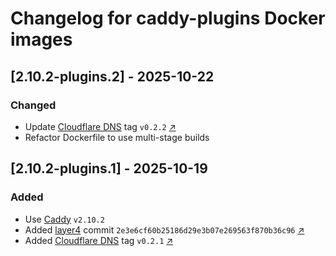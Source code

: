 # Changelog for caddy-plugins Docker images

## [2.10.2-plugins.2] - 2025-10-22

### Changed
- Update [Cloudflare DNS](https://github.com/caddy-dns/cloudflare) tag `v0.2.2` [↗](https://github.com/caddy-dns/cloudflare/tree/2fc25ee62f40fe21b240f83ab2fb6e2be6dbb953)
- Refactor Dockerfile to use multi-stage builds

## [2.10.2-plugins.1] - 2025-10-19

### Added
- Use [Caddy](https://hub.docker.com/_/caddy) `v2.10.2`
- Added [layer4](https://github.com/mholt/caddy-l4) commit `2e3e6cf60b25186d29e3b07e269563f870b36c96` [↗](https://github.com/mholt/caddy-l4/tree/2e3e6cf60b25186d29e3b07e269563f870b36c96)
- Added [Cloudflare DNS](https://github.com/caddy-dns/cloudflare) tag `v0.2.1` [↗](https://github.com/caddy-dns/cloudflare/tree/8cbec3f04d5b4a768c52941a5468c4b71436509e)

